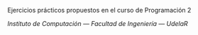 Ejercicios prácticos propuestos en el curso de Programación 2

*Instituto de Computación — Facultad de Ingeniería — UdelaR*
